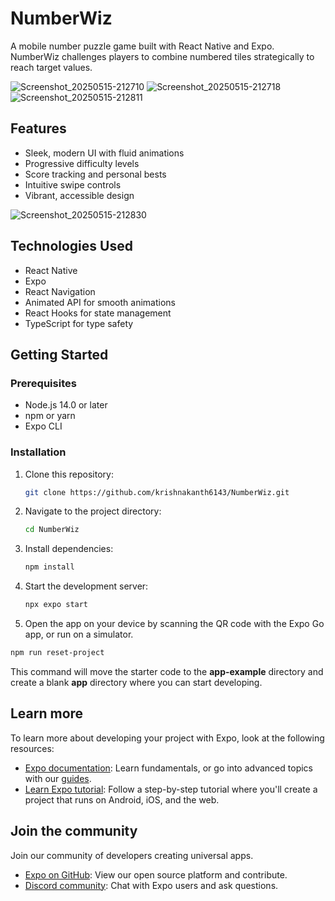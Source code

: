 # NumberWiz

A mobile number puzzle game built with React Native and Expo. NumberWiz challenges players to combine numbered tiles strategically to reach target values.


![Screenshot_20250515-212710](https://github.com/user-attachments/assets/4f4680ca-3cf4-4739-8275-f28ea5e94116)
![Screenshot_20250515-212718](https://github.com/user-attachments/assets/fdde4984-5960-4f9b-8d35-3d425699e143)
![Screenshot_20250515-212811](https://github.com/user-attachments/assets/ec453b10-a4e1-420d-9611-6cc43d9293e4)


## Features

- Sleek, modern UI with fluid animations
- Progressive difficulty levels
- Score tracking and personal bests
- Intuitive swipe controls
- Vibrant, accessible design

![Screenshot_20250515-212830](https://github.com/user-attachments/assets/deb561c8-598c-4af1-8f6b-9d53c86d84dc)


## Technologies Used

- React Native
- Expo
- React Navigation
- Animated API for smooth animations
- React Hooks for state management
- TypeScript for type safety

## Getting Started

### Prerequisites

- Node.js 14.0 or later
- npm or yarn
- Expo CLI

### Installation

1. Clone this repository:
   ```bash
   git clone https://github.com/krishnakanth6143/NumberWiz.git
   ```

2. Navigate to the project directory:
   ```bash
   cd NumberWiz
   ```

3. Install dependencies:
   ```bash
   npm install
   ```

4. Start the development server:
   ```bash
   npx expo start
   ```

5. Open the app on your device by scanning the QR code with the Expo Go app, or run on a simulator.

```bash
npm run reset-project
```

This command will move the starter code to the **app-example** directory and create a blank **app** directory where you can start developing.

## Learn more

To learn more about developing your project with Expo, look at the following resources:

- [Expo documentation](https://docs.expo.dev/): Learn fundamentals, or go into advanced topics with our [guides](https://docs.expo.dev/guides).
- [Learn Expo tutorial](https://docs.expo.dev/tutorial/introduction/): Follow a step-by-step tutorial where you'll create a project that runs on Android, iOS, and the web.

## Join the community

Join our community of developers creating universal apps.

- [Expo on GitHub](https://github.com/expo/expo): View our open source platform and contribute.
- [Discord community](https://chat.expo.dev): Chat with Expo users and ask questions.
